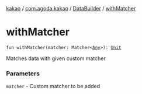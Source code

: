 [kakao](../../index.md) / [com.agoda.kakao](../index.md) / [DataBuilder](index.md) / [withMatcher](./with-matcher.md)

# withMatcher

`fun withMatcher(matcher: Matcher<`[`Any`](https://kotlinlang.org/api/latest/jvm/stdlib/kotlin/-any/index.html)`>): `[`Unit`](https://kotlinlang.org/api/latest/jvm/stdlib/kotlin/-unit/index.html)

Matches data with given custom matcher

### Parameters

`matcher` - Custom matcher to be added